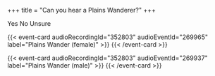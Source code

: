 +++
title = "Can you hear a Plains Wanderer?"
+++

<script
    type="module"
    src="https://cdn.jsdelivr.net/npm/@ecoacoustics/web-components/dist/components.js"
></script>

<oe-verification-grid data-campaign="Powerful Owl" id="verification-grid" grid-size="1">
    <oe-verification verified="true" shortcut="y">Yes</oe-verification>
    <oe-verification verified="false" shortcut="n">No</oe-verification>
    <oe-verification verified="unsure" shortcut="u">Unsure</oe-verification>
    <oe-data-source
        slot="data-source"
        for="verification-grid"
        allow-downloads="false"
    ></oe-data-source>
</oe-verification-grid>

{{< event-card audioRecordingId="352803" audioEventId="269965" label="Plains Wander (female)" >}}
{{< /event-card >}}

{{< event-card audioRecordingId="352803" audioEventId="269937" label="Plains Wander (male)" >}}
{{< /event-card >}}
